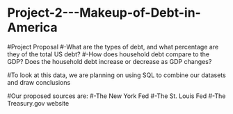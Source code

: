 # Project-2---Makeup-of-Debt-in-America

#Project Proposal
#-What are the types of debt, and what percentage are they of the total US debt?
#-How does household debt compare to the GDP? Does the household debt increase or decrease as GDP changes?

#To look at this data, we are planning on using SQL to combine our datasets and draw conclusions

#Our proposed sources are:
#-The New York Fed
#-The St. Louis Fed
#-The Treasury.gov website
